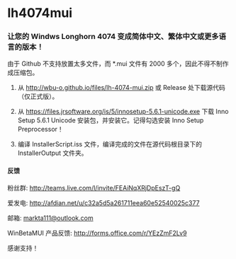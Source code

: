 # lh4074mui
### 让您的 Windws Longhorn 4074 变成简体中文、繁体中文或更多语言的版本！
由于 Github 不支持放置太多文件，而 *.mui 文件有 2000 多个，因此不得不制作成压缩包。
1. 从 http://wbu-o.github.io/files/lh-4074-mui.zip 或 Release 处下载源代码（仅正式版）。

2. 从 https://files.jrsoftware.org/is/5/innosetup-5.6.1-unicode.exe 下载 Inno Setup 5.6.1 Unicode 安装包，并安装它。记得勾选安装 Inno Setup Preprocessor！

3. 编译 InstallerScript.iss 文件，编译完成的文件在源代码根目录下的 InstallerOutput 文件夹。

#### 反馈
粉丝群: http://teams.live.com/l/invite/FEAiNqXRjDpEszT-gQ

爱发电: http://afdian.net/u/c32a5d5a261711eea60e52540025c377

邮箱: markta111@outlook.com

WinBetaMUI 产品反馈: http://forms.office.com/r/YEzZmF2Lv9

感谢支持！
